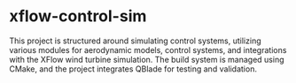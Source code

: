 # xflow-control-sim
This project is structured around simulating control systems, utilizing various modules for aerodynamic models, control systems, and integrations with the XFlow wind turbine simulation. The build system is managed using CMake, and the project integrates QBlade for testing and validation.
